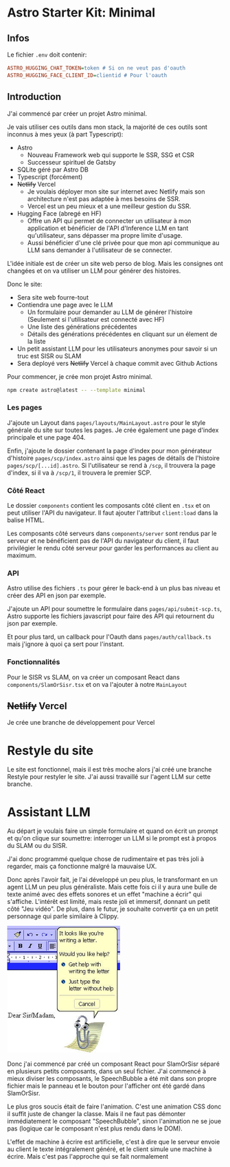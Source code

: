 # Astro Starter Kit: Minimal

## Infos

Le fichier `.env` doit contenir:

```ini
ASTRO_HUGGING_CHAT_TOKEN=token # Si on ne veut pas d'oauth
ASTRO_HUGGING_FACE_CLIENT_ID=clientid # Pour l'oauth
```

## Introduction

J'ai commencé par créer un projet Astro minimal.

Je vais utiliser ces outils dans mon stack, la majorité de ces outils sont inconnus à mes yeux (à part Typescript):

- Astro
  - Nouveau Framework web qui supporte le SSR, SSG et CSR
  - Successeur spirituel de Gatsby
- SQLite géré par Astro DB
- Typescript (forcément)
- ~~Netlify~~ Vercel
  - Je voulais déployer mon site sur internet avec Netlify mais son architecture n'est pas adaptée à mes besoins de SSR.
  - Vercel est un peu mieux et a une meilleur gestion du SSR.
- Hugging Face (abregé en HF)
  - Offre un API qui permet de connecter un utilisateur à mon application et bénéficier de l'API d'Inference LLM en tant qu'utilisateur, sans dépasser ma propre limite d'usage.
  - Aussi bénéficier d'une clé privée pour que mon api communique au LLM sans demander à l'utilisateur de se connecter.

L'idée initiale est de créer un site web perso de blog. Mais les consignes ont changées et on va utiliser un LLM pour générer des histoires.

Donc le site:

- Sera site web fourre-tout
- Contiendra une page avec le LLM
  - Un formulaire pour demander au LLM de générer l'histoire (Seulement si l'utilisateur est connecté avec HF)
  - Une liste des générations précédentes
  - Détails des générations précédentes en cliquant sur un élement de la liste
- Un petit assistant LLM pour les utilisateurs anonymes pour savoir si un truc est SISR ou SLAM
- Sera deployé vers ~~Netlify~~ Vercel à chaque commit avec Github Actions

Pour commencer, je crée mon projet Astro minimal.

```sh
npm create astro@latest -- --template minimal
```

### Les pages

J'ajoute un Layout dans `pages/layouts/MainLayout.astro` pour le style générale du site sur toutes les pages. Je crée également une page d'index principale et une page 404.

Enfin, j'ajoute le dossier contenant la page d'index pour mon générateur d'histoire `pages/scp/index.astro` ainsi que les pages de détails de l'histoire `pages/scp/[...id].astro`. Si l'utilisateur se rend à `/scp`, il trouvera la page d'index, si il va à `/scp/1`, il trouvera le premier SCP.

### Côté React

Le dossier `components` contient les composants côté client en `.tsx` et on peut utiliser l'API du navigateur. Il faut ajouter l'attribut `client:load` dans la balise HTML.

Les composants côté serveurs dans `components/server` sont rendus par le serveur et ne bénéficient pas de l'API du navigateur du client, il faut privilégier le rendu côté serveur pour garder les performances au client au maximum.

### API

Astro utilise des fichiers `.ts` pour gérer le back-end à un plus bas niveau et créer des API en json par exemple.

J'ajoute un API pour soumettre le formulaire dans `pages/api/submit-scp.ts`, Astro supporte les fichiers javascript pour faire des API qui retournent du json par exemple.

Et pour plus tard, un callback pour l'Oauth dans `pages/auth/callback.ts` mais j'ignore à quoi ça sert pour l'instant.

### Fonctionnalités

Pour le SISR vs SLAM, on va créer un composant React dans `components/SlamOrSisr.tsx` et on va l'ajouter à notre `MainLayout`

## ~~Netlify~~ Vercel

Je crée une branche de développement pour Vercel

# Restyle du site
Le site est fonctionnel, mais il est très moche alors j'ai créé une branche Restyle pour restyler le site. J'ai aussi travaillé sur l'agent LLM sur cette branche.

# Assistant LLM

Au départ je voulais faire un simple formulaire et quand on écrit un prompt et qu'on clique sur soumettre: interroger un LLM si le prompt est à propos du SLAM ou du SISR.

J'ai donc programmé quelque chose de rudimentaire et pas très joli à regarder, mais ça fonctionne malgré la mauvaise UX.

Donc après l'avoir fait, je l'ai développé un peu plus, le transformant en un agent LLM un peu plus généraliste. Mais cette fois ci il y aura une bulle de texte animé avec des effets sonores et un effet "machine a écrir" qui s'affiche. L'intérêt est limité, mais reste joli et immersif, donnant un petit côté "Jeu vidéo". De plus, dans le futur, je souhaite convertir ça en un petit personnage qui parle similaire à Clippy.

![clippy](docs/clippy.jpg)

Donc j'ai commencé par créé un composant React pour SlamOrSisr séparé en plusieurs petits composants, dans un seul fichier. J'ai commencé à mieux diviser les composants, le SpeechBubble a été mit dans son propre fichier mais le panneau et le bouton pour l'afficher ont été gardé dans SlamOrSisr.

Le plus gros soucis était de faire l'animation. C'est une animation CSS donc il suffit juste de changer la classe.
Mais il ne faut pas démonter immédiatement le composant "SpeechBubble", sinon l'animation ne se joue pas (logique car le composant n'est plus rendu dans le DOM).

L'effet de machine à écrire est artificielle, c'est à dire que le serveur envoie au client le texte intégralement généré, et le client simule une machine à écrire. Mais c'est pas l'approche qui se fait normalement